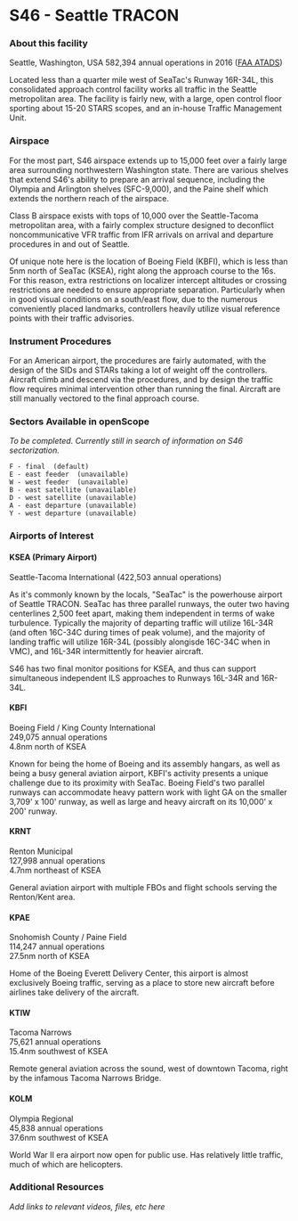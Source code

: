 # S46 - Seattle TRACON

### About this facility
Seattle, Washington, USA
582,394 annual operations in 2016 (<a href="https://aspm.faa.gov/opsnet/sys/Tracon.asp" target="_blank">FAA ATADS</a>)

Located less than a quarter mile west of SeaTac's Runway 16R-34L, this consolidated approach control facility works all traffic in the Seattle metropolitan area. The facility is fairly new, with a large, open control floor sporting about 15-20 STARS scopes, and an in-house Traffic Management Unit.

### Airspace
For the most part, S46 airspace extends up to 15,000 feet over a fairly large area surrounding northwestern Washington state. There are various shelves that extend S46's ability to prepare an arrival sequence, including the Olympia and Arlington shelves (SFC-9,000), and the Paine shelf which extends the northern reach of the airspace.

Class B airspace exists with tops of 10,000 over the Seattle-Tacoma metropolitan area, with a fairly complex structure designed to deconflict noncommunicative VFR traffic from IFR arrivals on arrival and departure procedures in and out of Seattle.

Of unique note here is the location of Boeing Field (KBFI), which is less than 5nm north of SeaTac (KSEA), right along the approach course to the 16s. For this reason, extra restrictions on localizer intercept altitudes or crossing restrictions are needed to ensure appropriate separation. Particularly when in good visual conditions on a south/east flow, due to the numerous conveniently placed landmarks, controllers heavily utilize visual reference points with their traffic advisories.

### Instrument Procedures
For an American airport, the procedures are fairly automated, with the design of the SIDs and STARs taking a lot of weight off the controllers. Aircraft climb and descend via the procedures, and by design the traffic flow requires minimal intervention other than running the final. Aircraft are still manually vectored to the final approach course.

### Sectors Available in openScope
_To be completed. Currently still in search of information on S46 sectorization._
```
F - final  (default)
E - east feeder  (unavailable)
W - west feeder  (unavailable)
B - east satellite (unavailable)
D - west satellite (unavailable)
A - east departure (unavailable)
Y - west departure (unavailable)
```

### Airports of Interest

#### KSEA (Primary Airport)
Seattle-Tacoma International (422,503 annual operations)

As it's commonly known by the locals, "SeaTac" is the powerhouse airport of Seattle TRACON. SeaTac has three parallel runways, the outer two having centerlines 2,500 feet apart, making them independent in terms of wake turbulence. Typically the majority of departing traffic will utilize 16L-34R (and often 16C-34C during times of peak volume), and the majority of landing traffic will utilize 16R-34L (possibly alongisde 16C-34C when in VMC), and 16L-34R intermittently for heavier aircraft.

S46 has two final monitor positions for KSEA, and thus can support simultaneous independent ILS approaches to Runways 16L-34R and 16R-34L.

#### KBFI
Boeing Field / King County International  
249,075 annual operations  
4.8nm north of KSEA

Known for being the home of Boeing and its assembly hangars, as well as being a busy general aviation airport, KBFI's activity presents a unique challenge due to its proximity with SeaTac. Boeing Field's two parallel runways can accommodate heavy pattern work with light GA on the smaller 3,709' x 100' runway, as well as large and heavy aircraft on its 10,000' x 200' runway.

#### KRNT
Renton Municipal  
127,998 annual operations  
4.7nm northeast of KSEA

General aviation airport with multiple FBOs and flight schools serving the Renton/Kent area.

#### KPAE
Snohomish County / Paine Field  
114,247 annual operations  
27.5nm north of KSEA

Home of the Boeing Everett Delivery Center, this airport is almost exclusively Boeing traffic, serving as a place to store new aircraft before airlines take delivery of the aircraft.

#### KTIW
Tacoma Narrows  
75,621 annual operations  
15.4nm southwest of KSEA

Remote general aviation across the sound, west of downtown Tacoma, right by the infamous Tacoma Narrows Bridge.

#### KOLM
Olympia Regional  
45,838 annual operations  
37.6nm southwest of KSEA

World War II era airport now open for public use. Has relatively little traffic, much of which are helicopters.

### Additional Resources
_Add links to relevant videos, files, etc here_
